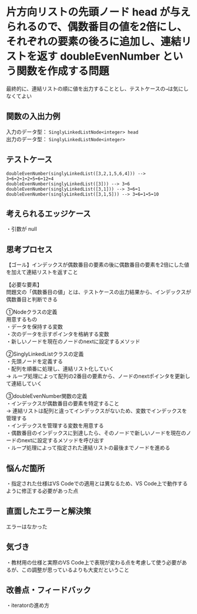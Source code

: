 # 片方向リストの先頭ノード head が与えられるので、偶数番目の値を2倍にし、それぞれの要素の後ろに追加し、連結リストを返す doubleEvenNumber という関数を作成する問題
最終的に、連結リストの順に値を出力することとし、テストケースの`→`は気にしなくてよい

## 関数の入出力例
入力のデータ型： `SinglyLinkedListNode<integer> head`<br>
出力のデータ型： `SinglyLinkedListNode<integer>`<br>


## テストケース
`doubleEvenNumber(singlyLinkedList([3,2,1,5,6,4])) --> 3➡6➡2➡1➡2➡5➡6➡12➡4`<br>
`doubleEvenNumber(singlyLinkedList([3])) --> 3➡6`<br>
`doubleEvenNumber(singlyLinkedList([3,1])) --> 3➡6➡1`<br>
`doubleEvenNumber(singlyLinkedList([3,1,5])) --> 3➡6➡1➡5➡10`<br>


## 考えられるエッジケース
・引数が null <br>


## 思考プロセス
【ゴール】インデックスが偶数番目の要素の後に偶数番目の要素を2倍にした値を加えて連結リストを返すこと<br>

【必要な要素】<br>
問題文の「偶数番目の値」とは、テストケースの出力結果から、インデックスが偶数番目と判断できる<br>

①Nodeクラスの定義<br>
用意するもの<br>
・データを保持する変数<br>
・次のデータを示すポインタを格納する変数<br>
・新しいノードを現在のノードのnextに設定するメソッド<br>

②SinglyLinkedListクラスの定義<br>
・先頭ノードを定義する<br>
・配列を順番に処理し、連結リスト化していく<br>
→ ループ処理によって配列の2番目の要素から、ノードのnextポインタを更新して連結していく<br>

③doubleEvenNumber関数の定義<br>
・インデックスが偶数番目の要素を特定すること<br>
→ 連結リストは配列と違ってインデックスがないため、変数でインデックスを管理する<br>
・インデックスを管理する変数を用意する<br>
・偶数番目のインデックスに到達したら、そのノードで新しいノードを現在のノードのnextに設定するメソッドを呼び出す<br>
・ループ処理によって指定された連結リストの最後までノードを進める<br>


## 悩んだ箇所
・指定された仕様はVS Codeでの適用とは異なるため、VS Code上で動作するように修正する必要があった点<br>


## 直面したエラーと解決策
エラーはなかった


## 気づき
・教材用の仕様と実際のVS Code上で表現が変わる点を考慮して使う必要があるが、この調整が思っているよりも大変だということ<br>


## 改善点・フィードバック
・iteratorの進め方
